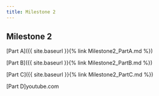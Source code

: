 ```yaml
---
title: Milestone 2
---
```


## Milestone 2

[Part A]({{ site.baseurl }}{% link Milestone2_PartA.md %})

[Part B]({{ site.baseurl }}{% link Milestone2_PartB.md %})

[Part C]({{ site.baseurl }}{% link Milestone2_PartC.md %})

[Part D]youtube.com
